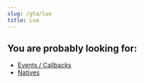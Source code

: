 ```yaml
---
slug: /gta/lua
title: Lua
---
```

## You are probably looking for:

* [Events / Callbacks](lua/events.md)
* [Natives](https://docs.fivem.net/natives/)